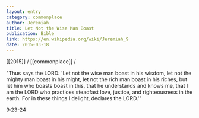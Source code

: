 ```yaml
---
layout: entry
category: commonplace
author: Jeremiah
title: Let Not the Wise Man Boast
publication: Bible
link: https://en.wikipedia.org/wiki/Jeremiah_9
date: 2015-03-18
---
```


[[2015]] / [[commonplace]] / 

"Thus says the LORD: 'Let not the wise man boast in his wisdom, let not the mighty man boast in his might, let not the rich man boast in his riches, but let him who boasts boast in this, that he understands and knows me, that I am the LORD who practices steadfast love, justice, and righteousness in the earth. For in these things I delight, declares the LORD.'"

9:23-24